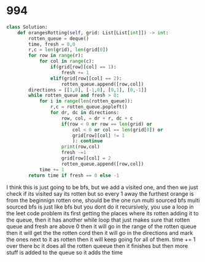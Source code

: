 # 994

```py
class Solution:
    def orangesRotting(self, grid: List[List[int]]) -> int:
        rotten_queue = deque()
        time, fresh = 0,0
        r,c = len(grid), len(grid[0])
        for row in range(r):
            for col in range(c):
                if(grid[row][col] == 1):
                    fresh += 1
                elif(grid[row][col] == 2):
                    rotten_queue.append([row,col])
        directions = [[1,0], [-1,0], [0,1], [0,-1]]
        while rotten_queue and fresh > 0:
            for i in range(len(rotten_queue)):
                r,c = rotten_queue.popleft()
                for dr, dc in directions:
                    row, col, = dr + r, dc + c
                    if(row < 0 or row == len(grid) or
                        col < 0 or col == len(grid[0]) or
                        grid[row][col] != 1
                        ): continue
                    print(row,col)
                    fresh -=1
                    grid[row][col] = 2
                    rotten_queue.append([row,col])
            time += 1
        return time if fresh == 0 else -1

```

I think this is just going to be bfs, but we add a visited one, and then we just check if its visited say its rotten
but so every 1 away the furthest orange is from the beginnign rotten one, should be the one
run multi sourced bfs
multi sourced bfs is just like bfs but you dont do it recursively, you use a loop
in the leet code problem its first getting the places where its rotten adding it to the queue, then it 
has another while loop that just makes sure that rotten queue and fresh are above 0 then it will go in the range
of the rotten queue then it will get the the rotten cord then it will go in the directions and mark the ones next to it
as rotten then it will keep going for all of them. time += 1 over there bc it does all the rotten queeue then it finishes but then
more stuff is added to the queue so it adds the time
